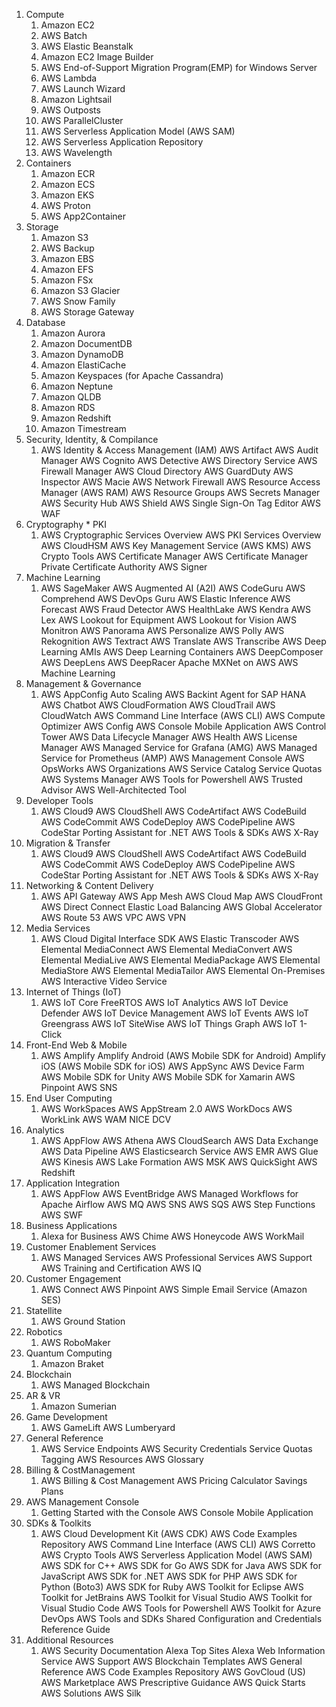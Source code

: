 

1. Compute
   1. Amazon EC2
   2. AWS Batch
   3. AWS Elastic Beanstalk
   4. Amazon EC2 Image Builder
   5. AWS End-of-Support Migration Program(EMP) for Windows Server
   6. AWS Lambda
   7. AWS Launch Wizard
   8. Amazon Lightsail
   9. AWS Outposts
   10. AWS ParallelCluster
   11. AWS Serverless Application Model (AWS SAM)
   12. AWS Serverless Application Repository
   13. AWS Wavelength
2. Containers
   1. Amazon ECR
   2. Amazon ECS
   3. Amazon EKS
   4. AWS Proton
   5. AWS App2Container
3. Storage
   1. Amazon S3
   2. AWS Backup
   3. Amazon EBS
   4. Amazon EFS
   5. Amazon FSx
   6. Amazon S3 Glacier
   7. AWS Snow Family
   8. AWS Storage Gateway
4. Database
   1. Amazon Aurora
   2. Amazon DocumentDB
   3. Amazon DynamoDB
   4. Amazon ElastiCache
   5. Amazon Keyspaces (for Apache Cassandra)
   6. Amazon Neptune
   7. Amazon QLDB
   8. Amazon RDS
   9. Amazon Redshift
   10. Amazon Timestream
5. Security, Identity, & Compilance
   1. AWS Identity & Access Management (IAM)
      AWS Artifact
      AWS Audit Manager
      AWS Cognito
      AWS Detective
      AWS Directory Service
      AWS Firewall Manager
      AWS Cloud Directory
      AWS GuardDuty
      AWS Inspector
      AWS Macie
      AWS Network Firewall
      AWS Resource Access Manager (AWS RAM)
      AWS Resource Groups
      AWS Secrets Manager
      AWS Security Hub
      AWS Shield
      AWS Single Sign-On
      Tag Editor
      AWS WAF
6. Cryptography * PKI
   1. AWS Cryptographic Services Overview
      AWS PKI Services Overview
      AWS CloudHSM
      AWS Key Management Service (AWS KMS)
      AWS Crypto Tools
      AWS Certificate Manager
      AWS Certificate Manager Private Certificate Authority
      AWS Signer
7. Machine Learning
   1. AWS SageMaker
      AWS Augmented AI (A2I)
      AWS CodeGuru
      AWS Comprehend
      AWS DevOps Guru
      AWS Elastic Inference
      AWS Forecast
      AWS Fraud Detector
      AWS HealthLake
      AWS Kendra
      AWS Lex
      AWS Lookout for Equipment
      AWS Lookout for Vision
      AWS Monitron
      AWS Panorama
      AWS Personalize
      AWS Polly
      AWS Rekognition
      AWS Textract
      AWS Translate
      AWS Transcribe
      AWS Deep Learning AMIs
      AWS Deep Learning Containers
      AWS DeepComposer
      AWS DeepLens
      AWS DeepRacer
      Apache MXNet on AWS AWS Machine Learning
8. Management & Governance
   1. AWS AppConfig
      Auto Scaling
      AWS Backint Agent for SAP HANA
      AWS Chatbot
      AWS CloudFormation
      AWS CloudTrail
      AWS CloudWatch
      AWS Command Line Interface (AWS CLI)
      AWS Compute Optimizer
      AWS Config
      AWS Console Mobile Application
      AWS Control Tower
      AWS Data Lifecycle Manager
      AWS Health
      AWS License Manager
      AWS Managed Service for Grafana (AMG)
      AWS Managed Service for Prometheus (AMP)
      AWS Management Console
      AWS OpsWorks
      AWS Organizations
      AWS Service Catalog
      Service Quotas
      AWS Systems Manager
      AWS Tools for Powershell
      AWS Trusted Advisor
      AWS Well-Architected Tool
9. Developer Tools
   1. AWS Cloud9
      AWS CloudShell
      AWS CodeArtifact
      AWS CodeBuild
      AWS CodeCommit
      AWS CodeDeploy
      AWS CodePipeline
      AWS CodeStar
      Porting Assistant for .NET
      AWS Tools & SDKs 
      AWS X-Ray
10. Migration & Transfer
    1. AWS Cloud9
       AWS CloudShell
       AWS CodeArtifact
       AWS CodeBuild
       AWS CodeCommit
       AWS CodeDeploy
       AWS CodePipeline
       AWS CodeStar
       Porting Assistant for .NET
       AWS Tools & SDKs 
       AWS X-Ray
11. Networking & Content Delivery
    1. AWS API Gateway
       AWS App Mesh
       AWS Cloud Map
       AWS CloudFront
       AWS Direct Connect
       Elastic Load Balancing
       AWS Global Accelerator
       AWS Route 53
       AWS VPC
       AWS VPN
12. Media Services
    1. AWS Cloud Digital Interface SDK
       AWS Elastic Transcoder
       AWS Elemental MediaConnect
       AWS Elemental MediaConvert
       AWS Elemental MediaLive
       AWS Elemental MediaPackage
       AWS Elemental MediaStore
       AWS Elemental MediaTailor
       AWS Elemental On-Premises
       AWS Interactive Video Service
13. Internet of Things (IoT)
    1. AWS IoT Core
       FreeRTOS
       AWS IoT Analytics
       AWS IoT Device Defender
       AWS IoT Device Management
       AWS IoT Events
       AWS IoT Greengrass
       AWS IoT SiteWise
       AWS IoT Things Graph
       AWS IoT 1-Click
14. Front-End Web & Mobile
    1. AWS Amplify
       Amplify Android (AWS Mobile SDK for Android)
       Amplify iOS (AWS Mobile SDK for iOS)
       AWS AppSync
       AWS Device Farm
       AWS Mobile SDK for Unity
       AWS Mobile SDK for Xamarin
       AWS Pinpoint
       AWS SNS
15. End User Computing
    1. AWS WorkSpaces
       AWS AppStream 2.0
       AWS WorkDocs
       AWS WorkLink
       AWS WAM
       NICE DCV
16. Analytics
    1. AWS AppFlow
       AWS Athena
       AWS CloudSearch
       AWS Data Exchange
       AWS Data Pipeline
       AWS Elasticsearch Service
       AWS EMR
       AWS Glue
       AWS Kinesis
       AWS Lake Formation
       AWS MSK
       AWS QuickSight
       AWS Redshift
17. Application Integration
    1. AWS AppFlow
       AWS EventBridge
       AWS Managed Workflows for Apache Airflow
       AWS MQ
       AWS SNS
       AWS SQS
       AWS Step Functions
       AWS SWF
18. Business Applications
    1. Alexa for Business
       AWS Chime
       AWS Honeycode
       AWS WorkMail
19. Customer Enablement Services
    1. AWS Managed Services
       AWS Professional Services 
       AWS Support 
       AWS Training and Certification 
       AWS IQ
20. Customer Engagement
    1. AWS Connect
       AWS Pinpoint
       AWS Simple Email Service (Amazon SES)
21. Statellite
    1. AWS Ground Station
22. Robotics
    1. AWS RoboMaker
23. Quantum Computing
    1. Amazon Braket
24. Blockchain
    1. AWS Managed Blockchain
25. AR & VR
    1. Amazon Sumerian
26. Game Development
    1. AWS GameLift
       AWS Lumberyard
27. General Reference
    1. AWS Service Endpoints
       AWS Security Credentials
       Service Quotas
       Tagging AWS Resources
       AWS Glossary
28. Billing & CostManagement
    1. AWS Billing & Cost Management
       AWS Pricing Calculator
       Savings Plans
29. AWS Management Console
    1. Getting Started with the Console
       AWS Console Mobile Application
30. SDKs & Toolkits
    1. AWS Cloud Development Kit (AWS CDK)
       AWS Code Examples Repository 
       AWS Command Line Interface (AWS CLI)
       AWS Corretto
       AWS Crypto Tools
       AWS Serverless Application Model (AWS SAM)
       AWS SDK for C++
       AWS SDK for Go
       AWS SDK for Java
       AWS SDK for JavaScript
       AWS SDK for .NET
       AWS SDK for PHP
       AWS SDK for Python (Boto3)
       AWS SDK for Ruby
       AWS Toolkit for Eclipse
       AWS Toolkit for JetBrains
       AWS Toolkit for Visual Studio
       AWS Toolkit for Visual Studio Code
       AWS Tools for Powershell
       AWS Toolkit for Azure DevOps
       AWS Tools and SDKs Shared Configuration and Credentials Reference Guide
31. Additional Resources
    1. AWS Security Documentation
       Alexa Top Sites
       Alexa Web Information Service
       AWS Support
       AWS Blockchain Templates
       AWS General Reference
       AWS Code Examples Repository 
       AWS GovCloud (US)
       AWS Marketplace
       AWS Prescriptive Guidance 
       AWS Quick Starts 
       AWS Solutions 
       AWS Silk